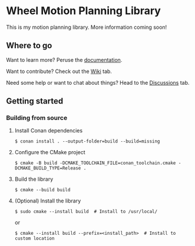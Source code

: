 # Wheel Motion Planning Library

This is my motion planning library. More information coming soon!

## Where to go

Want to learn more? Peruse the
[documentation](adamlm.github.io/libwheel-motion_planning).

Want to contribute? Check out the
[Wiki](https://github.com/adamlm/libwheel-motion_planning/wiki) tab.

Need some help or want to chat about things? Head to the
[Discussions](https://github.com/adamlm/libwheel-motion_planning/discussions)
tab.

## Getting started

### Building from source

1. Install Conan dependencies

    ```shell
    $ conan install . --output-folder=build --build=missing
    ```

2. Configure the CMake project

    ```shell
    $ cmake -B build -DCMAKE_TOOLCHAIN_FILE=conan_toolchain.cmake -DCMAKE_BUILD_TYPE=Release .
    ```

3. Build the library

    ```shell
    $ cmake --build build
    ```

4. (Optional) Install the library

    ```shell
    $ sudo cmake --install build  # Install to /usr/local/
    ```
    or
    ```shell
    $ cmake --install build --prefix=<install_path>  # Install to custom location
    ```
